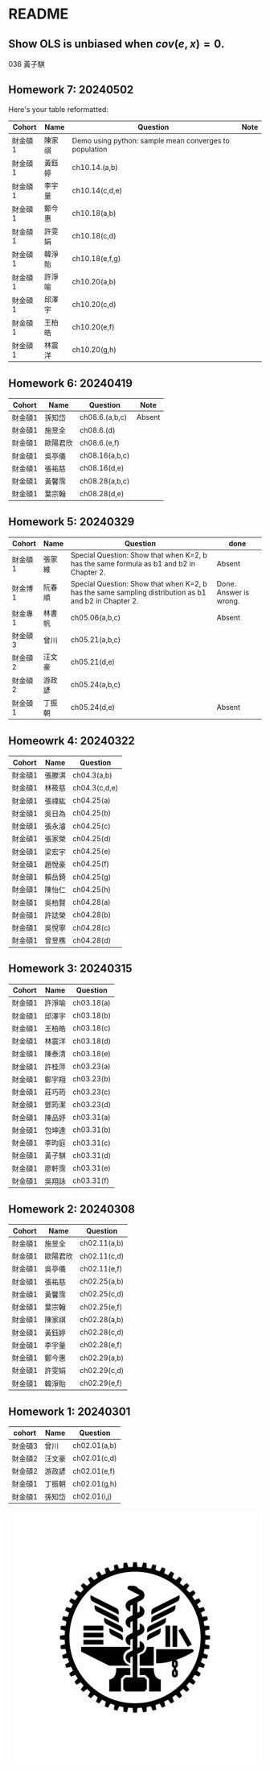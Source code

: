 # README

## Show OLS is unbiased when $cov(e,x)=0$. 

036 黃子騏 


## Homework 7: 20240502


Here's your table reformatted:

| Cohort   | Name     | Question                  | Note |
|----------|----------|---------------------------|------|
| 財金碩1 | 陳家祺    | Demo using python: sample mean converges to population |      |
| 財金碩1 | 黃鈺婷    | ch10.14.(a,b)              |      |
| 財金碩1 | 李宇量    | ch10.14(c,d,e)             |      |
| 財金碩1 | 鄭今惠    | ch10.18(a,b)               |      |
| 財金碩1 | 許雯娟    | ch10.18(c,d)               |      |
| 財金碩1 | 韓淨貽    | ch10.18(e,f,g)             |      |
| 財金碩1 | 許淨喻    | ch10.20(a,b)               |      |
| 財金碩1 | 邱澤宇    | ch10.20(c,d)               |      |
| 財金碩1 | 王柏皓    | ch10.20(e,f)               |      |
| 財金碩1 | 林震洋    | ch10.20(g,h)               |      |


## Homework 6: 20240419


| Cohort | Name | Question       | Note |
|--------|------|----------------|------|
| 財金碩1 | 孫知岱 | ch08.6.(a,b,c)  |    Absent  |
| 財金碩1 | 施昱全 | ch08.6.(d)      |      |
| 財金碩1 | 歐陽君欣 | ch08.6.(e,f)    |      |
| 財金碩1 | 吳亭儀 | ch08.16(a,b,c) |      |
| 財金碩1 | 張祐慈 | ch08.16(d,e)   |      |
| 財金碩1 | 黃馨霈 | ch08.28(a,b,c) |      |
| 財金碩1 | 葉宗翰 | ch08.28(d,e)   |      |



## Homework 5: 20240329

| Cohort   | Name     | Question      | done|
|---------|--------|---------------------------------------------------------------------------------------------------|---|
| 財金碩1  | 張家維 | Special Question: Show that when K=2, b has the same formula as b1 and b2 in Chapter 2.                  |Absent|
| 財金博1  | 阮春順 | Special Question: Show that when K=2, b has the same sampling distribution as b1 and b2 in Chapter 2. | Done. Answer is wrong. |
| 財金專1  | 林書帆 | ch05.06(a,b,c)                                                                                   | Absent
| 財金碩3  | 曾川   | ch05.21(a,b,c)                                                                                   |
| 財金碩2  | 汪文豪 | ch05.21(d,e)                                                                                     |
| 財金碩2  | 游政諺 | ch05.24(a,b,c)                                                                                   |
| 財金碩1  | 丁振朝 | ch05.24(d,e)                                                                                     | Absent




## Homeowrk 4: 20240322


| Cohort   | Name     | Question      |
|----------|----------|---------------|
| 財金碩1  | 張滕淇   | ch04.3(a,b)   |
| 財金碩1  | 林筱慈   | ch04.3(c,d,e) |
| 財金碩1  | 張禕紘 | ch04.25(a)    |
| 財金碩1  | 吳日為   | ch04.25(b)    |
| 財金碩1  | 張永濬   | ch04.25(c)    |
| 財金碩1  | 張家榮   | ch04.25(d)    |
| 財金碩1  | 梁宏宇   | ch04.25(e)    |
| 財金碩1  | 趙悅豪   | ch04.25(f)    |
| 財金碩1  | 賴岳錡   | ch04.25(g)    |
| 財金碩1  | 陳怡仁   | ch04.25(h)    |
| 財金碩1  | 吳柏賢   | ch04.28(a)    |
| 財金碩1  | 許誌榮   | ch04.28(b)    |
| 財金碩1  | 吳悅寧   | ch04.28(c)    |
| 財金碩1  | 曾昱樵   | ch04.28(d)    |



## Homework 3: 20240315


| Cohort  | Name  | Question   |
|---------|-------|------------|
| 財金碩1 | 許淨喻 | ch03.18(a) |
| 財金碩1 | 邱澤宇 | ch03.18(b) |
| 財金碩1 | 王柏皓 | ch03.18(c) |
| 財金碩1 | 林震洋 | ch03.18(d) |
| 財金碩1 | 陳泰清 | ch03.18(e) |
| 財金碩1 | 許桂萍 | ch03.23(a) |
| 財金碩1 | 鄭宇翔 | ch03.23(b) |
| 財金碩1 | 莊巧筠 | ch03.23(c) |
| 財金碩1 | 鄧筠潔 | ch03.23(d) |
| 財金碩1 | 陳品妤 | ch03.31(a) |
| 財金碩1 | 包坤達 | ch03.31(b) |
| 財金碩1 | 李昀庭 | ch03.31(c) |
| 財金碩1 | 黃子騏 | ch03.31(d) |
| 財金碩1 | 廖軒霈 | ch03.31(e) |
| 財金碩1 | 吳翔詠 | ch03.31(f) |


## Homework 2: 20240308 


| Cohort | Name     | Question   |
|---------|----------|-------------|
| 財金碩1 | 施昱全   | ch02.11(a,b)|
| 財金碩1 | 歐陽君欣 | ch02.11(c,d)|
| 財金碩1 | 吳亭儀   | ch02.11(e,f)|
| 財金碩1 | 張祐慈   | ch02.25(a,b)|
| 財金碩1 | 黃馨霈   | ch02.25(c,d)|
| 財金碩1 | 葉宗翰   | ch02.25(e,f)|
| 財金碩1 | 陳家祺   | ch02.28(a,b)|
| 財金碩1 | 黃鈺婷   | ch02.28(c,d)|
| 財金碩1 | 李宇量   | ch02.28(e,f)|
| 財金碩1 | 鄭今惠   | ch02.29(a,b)|
| 財金碩1 | 許雯娟   | ch02.29(c,d)|
| 財金碩1 | 韓淨貽   | ch02.29(e,f)|


## Homework 1: 20240301

| cohort | Name | Question     |
|--------|------|-------------|
| 財金碩3  | 曾川  | ch02.01(a,b) |
| 財金碩2  | 汪文豪 |ch02.01(c,d) |
| 財金碩2  | 游政諺| ch02.01(e,f) |
| 財金碩1 | 丁振朝| ch02.01(g,h)   |
| 財金碩1 | 孫知岱 | ch02.01(i,j)  |





<img title="a title" alt="Alt text" src="./20230427_NYCU logo.png">
